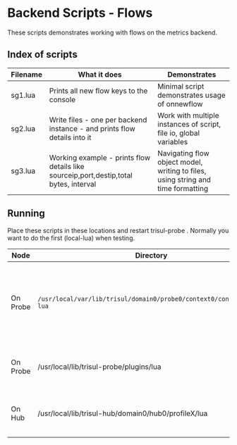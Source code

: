 # Backend Scripts - Flows

These scripts demonstrates working with flows on the metrics backend.

## Index of scripts 


Filename             |                    What it does                  | Demonstrates 
---------------------|--------------------------------------------------|----------------------------
sg1.lua  | Prints all new flow keys to the console | Minimal script demonstrates usage of onnewflow
sg2.lua  | Write files -  one per backend instance - and prints flow details into it | Work with multiple instances of script, file io, global variables
sg3.lua  | Working example - prints flow details like sourceip,port,destip,total bytes, interval | Navigating flow object model, writing to files, using string and time formatting | 



## Running

Place these scripts in these locations and restart trisul-probe . Normally you want to do the first (local-lua) when testing. 


Node | Directory | Remarks |
-----|-----------|---------|
On Probe | ````/usr/local/var/lib/trisul/domain0/probe0/context0/config/local-lua````   | local-lua scripts apply to that probe and context only. Normally you want to do this when experimenting
On Probe | /usr/local/lib/trisul-probe/plugins/lua | Script loaded for all instances on that node (machine) |
On Hub | /usr/local/lib/trisul-hub/domain0/hub0/profileX/lua | All probes that use that profileX will get the lua script |


